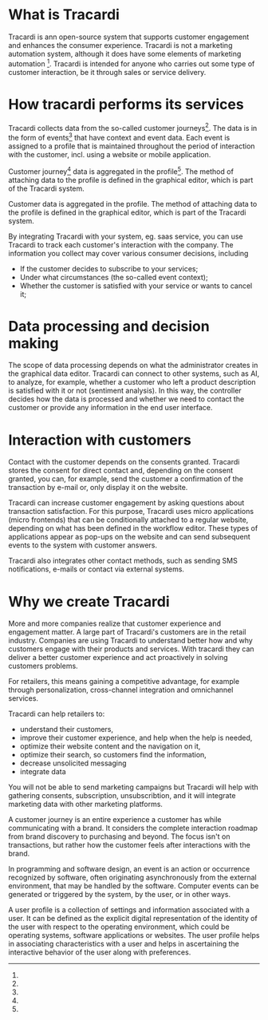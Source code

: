 # What is Tracardi

Tracardi is ann open-source system that supports customer engagement and enhances the consumer experience. Tracardi is
not a marketing automation system, although it does have some elements of marketing automation [^1]. Tracardi is
intended for anyone who carries out some type of customer interaction, be it through sales or service delivery.

# How tracardi performs its services

Tracardi collects data from the so-called customer journeys[^2]. The data is in the form of events[^3] that have context
and event data. Each event is assigned to a profile that is maintained throughout the period of interaction with the
customer, incl. using a website or mobile application.

Customer journey[^2] data is aggregated in the profile[^4]. The method of attaching data to the profile is defined in the
graphical editor, which is part of the Tracardi system.

Customer data is aggregated in the profile. The method of attaching data to the profile is defined in the graphical
editor, which is part of the Tracardi system.

By integrating Tracardi with your system, eg. saas service, you can use Tracardi to track each customer's interaction
with the company. The information you collect may cover various consumer decisions, including

* If the customer decides to subscribe to your services;
* Under what circumstances (the so-called event context);
* Whether the customer is satisfied with your service or wants to cancel it;

# Data processing and decision making

The scope of data processing depends on what the administrator creates in the graphical data editor. Tracardi can
connect to other systems, such as AI, to analyze, for example, whether a customer who left a product description is
satisfied with it or not (sentiment analysis). In this way, the controller decides how the data is processed and whether
we need to contact the customer or provide any information in the end user interface.

# Interaction with customers

Contact with the customer depends on the consents granted. Tracardi stores the consent for direct contact and, depending
on the consent granted, you can, for example, send the customer a confirmation of the transaction by e-mail or, only
display it on the website.

Tracardi can increase customer engagement by asking questions about transaction satisfaction. For this
purpose, Tracardi uses micro applications (micro frontends) that can be conditionally attached to a regular website,
depending on what has been defined in the workflow editor. These types of applications appear as pop-ups on the website
and can send subsequent events to the system with customer answers.

Tracardi also integrates other contact methods, such as sending SMS notifications, e-mails or contact via external
systems.

# Why we create Tracardi

More and more companies realize that customer experience and engagement matter. A large part of Tracardi's customers are
in the retail industry. Companies are using Tracardi to understand better how and why customers engage with their
products and services. With tracardi they can deliver a better customer experience and act proactively in solving
customers problems.

For retailers, this means gaining a competitive advantage, for example through personalization, cross-channel
integration and omnichannel services.

Tracardi can help retailers to:

* understand their customers,
* improve their customer experience, and help when the help is needed,
* optimize their website content and the navigation on it,
* optimize their search, so customers find the information,
* decrease unsolicited messaging
* integrate data

[^1]:
You will not be able to send marketing campaigns but Tracardi will help with gathering consents, subscription,
unsubscribtion, and it will integrate marketing data with other marketing platforms.

[^2]:
A customer journey is an entire experience a customer has while communicating with a brand. It considers the complete
interaction roadmap from brand discovery to purchasing and beyond. The focus isn't on transactions, but rather how the
customer feels after interactions with the brand.

[^3]:
In programming and software design, an event is an action or occurrence recognized by software, often originating
asynchronously from the external environment, that may be handled by the software. Computer events can be generated or
triggered by the system, by the user, or in other ways.

[^4]:
A user profile is a collection of settings and information associated with a user. It can be defined as the explicit
digital representation of the identity of the user with respect to the operating environment, which could be operating
systems, software applications or websites. The user profile helps in associating characteristics with a user and helps
in ascertaining the interactive behavior of the user along with preferences.
